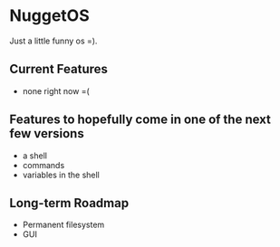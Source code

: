 # NuggetOS
Just a little funny os =).

## Current Features
 - none right now =(

## Features to hopefully come in one of the next few versions
 - a shell
 - commands
 - variables in the shell
## Long-term Roadmap
 - Permanent filesystem
 - GUI
